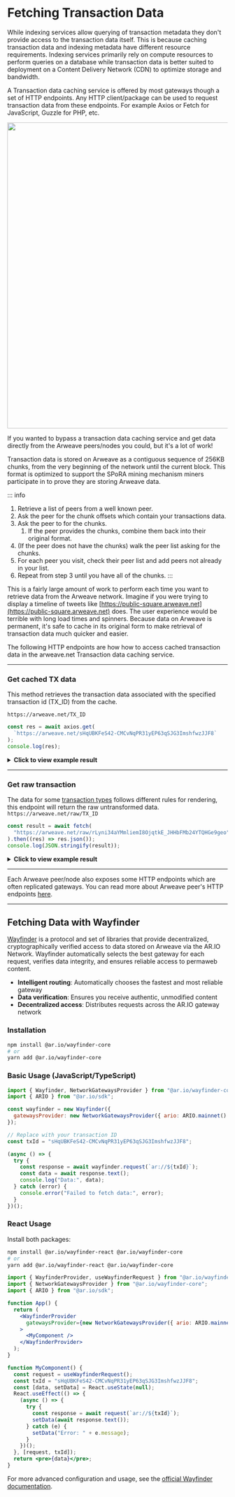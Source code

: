# Fetching Transaction Data

While indexing services allow querying of transaction metadata they don't provide access to the transaction data itself. This is because caching transaction data and indexing metadata have different resource requirements. Indexing services primarily rely on compute resources to perform queries on a database while transaction data is better suited to deployment on a Content Delivery Network (CDN) to optimize storage and bandwidth.

A Transaction data caching service is offered by most gateways though a set of HTTP endpoints. Any HTTP client/package can be used to request transaction data from these endpoints. For example Axios or Fetch for JavaScript, Guzzle for PHP, etc.

<img src="https://ar-io.net/VZs292M6mq8LqvjLMdoHGD45qZKDnITQVAmiM9O2KSI" width="700">

If you wanted to bypass a transaction data caching service and get data directly from the Arweave peers/nodes you could, but it's a lot of work!

Transaction data is stored on Arweave as a contiguous sequence of 256KB chunks, from the very beginning of the network until the current block. This format is optimized to support the SPoRA mining mechanism miners participate in to prove they are storing Arweave data.

::: info

1. Retrieve a list of peers from a well known peer.
1. Ask the peer for the chunk offsets which contain your transactions data.
1. Ask the peer to for the chunks.
   1. If the peer provides the chunks, combine them back into their original format.
1. (If the peer does not have the chunks) walk the peer list asking for the chunks.
1. For each peer you visit, check their peer list and add peers not already in your list.
1. Repeat from step 3 until you have all of the chunks.
   :::

This is a fairly large amount of work to perform each time you want to retrieve data from the Arweave network. Imagine if you were trying to display a timeline of tweets like [https://public-square.arweave.net](https://public-square.arweave.net) does. The user experience would be terrible with long load times and spinners. Because data on Arweave is permanent, it's safe to cache in its original form to make retrieval of transaction data much quicker and easier.

The following HTTP endpoints are how how to access cached transaction data in the arweave.net Transaction data caching service.

<hr />

### Get cached TX data

This method retrieves the transaction data associated with the specified transaction id (TX_ID) from the cache.

`https://arweave.net/TX_ID`

```js
const res = await axios.get(
  `https://arweave.net/sHqUBKFeS42-CMCvNqPR31yEP63qSJG3ImshfwzJJF8`
);
console.log(res);
```

<details>
<summary><b>Click to view example result</b></summary>

```json
{
  "data": {
    "ticker": "ANT-PENDING",
    "name": "pending",
    "owner": "NlNd_PcajvxAkOweo7rZHJKiIJ7vW1WXt9vb6CzGmC0",
    "controller": "NlNd_PcajvxAkOweo7rZHJKiIJ7vW1WXt9vb6CzGmC0",
    "evolve": null,
    "records": {
      "@": "As-g0fqvO_ALZpSI8yKfCZaFtnmuwWasY83BQ520Duw"
    },
    "balances": {
      "NlNd_PcajvxAkOweo7rZHJKiIJ7vW1WXt9vb6CzGmC0": 1
    }
  },
  "status": 200,
  "statusText": "",
  "headers": {
    "cache-control": "public,must-revalidate,max-age=2592000",
    "content-length": "291",
    "content-type": "application/json; charset=utf-8"
  },
  "config": {
    "transitional": {
      "silentJSONParsing": true,
      "forcedJSONParsing": true,
      "clarifyTimeoutError": false
    },
    "adapter": ["xhr", "http"],
    "transformRequest": [null],
    "transformResponse": [null],
    "timeout": 0,
    "xsrfCookieName": "XSRF-TOKEN",
    "xsrfHeaderName": "X-XSRF-TOKEN",
    "maxContentLength": -1,
    "maxBodyLength": -1,
    "env": {},
    "headers": {
      "Accept": "application/json, text/plain, */*"
    },
    "method": "get",
    "url": "https://arweave.net/sHqUBKFeS42-CMCvNqPR31yEP63qSJG3ImshfwzJJF8"
  },
  "request": {}
}
```

</details>
<hr />

### Get raw transaction

The data for some [transaction types](manifests.md) follows different rules for rendering, this endpoint will return the raw untransformed data.
`https://arweave.net/raw/TX_ID`

```js
const result = await fetch(
  "https://arweave.net/raw/rLyni34aYMmliemI8OjqtkE_JHHbFMb24YTQHGe9geo"
).then((res) => res.json());
console.log(JSON.stringify(result));
```

<details>
<summary><b>Click to view example result</b></summary>

```json
{
  "manifest": "arweave/paths",
  "version": "0.1.0",
  "index": {
    "path": "index.html"
  },
  "paths": {
    "index.html": {
      "id": "FOPrEoqqk184Bnk9KrnQ0MTZFOM1oXb0JZjJqhluv78"
    }
  }
}
```

</details>
<hr/>

Each Arweave peer/node also exposes some HTTP endpoints which are often replicated gateways. You can read more about Arweave peer's HTTP endpoints [here](/references/http-api.md).

---

## Fetching Data with Wayfinder

[Wayfinder](https://docs.ar.io/wayfinder) is a protocol and set of libraries that provide decentralized, cryptographically verified access to data stored on Arweave via the AR.IO Network. Wayfinder automatically selects the best gateway for each request, verifies data integrity, and ensures reliable access to permaweb content.

- **Intelligent routing**: Automatically chooses the fastest and most reliable gateway
- **Data verification**: Ensures you receive authentic, unmodified content
- **Decentralized access**: Distributes requests across the AR.IO gateway network

### Installation

```bash
npm install @ar.io/wayfinder-core
# or
yarn add @ar.io/wayfinder-core
```

### Basic Usage (JavaScript/TypeScript)

```js
import { Wayfinder, NetworkGatewaysProvider } from "@ar.io/wayfinder-core";
import { ARIO } from "@ar.io/sdk";

const wayfinder = new Wayfinder({
  gatewaysProvider: new NetworkGatewaysProvider({ ario: ARIO.mainnet() }),
});

// Replace with your transaction ID
const txId = "sHqUBKFeS42-CMCvNqPR31yEP63qSJG3ImshfwzJJF8";

(async () => {
  try {
    const response = await wayfinder.request(`ar://${txId}`);
    const data = await response.text();
    console.log("Data:", data);
  } catch (error) {
    console.error("Failed to fetch data:", error);
  }
})();
```

### React Usage

Install both packages:

```bash
npm install @ar.io/wayfinder-react @ar.io/wayfinder-core
# or
yarn add @ar.io/wayfinder-react @ar.io/wayfinder-core
```

```jsx
import { WayfinderProvider, useWayfinderRequest } from "@ar.io/wayfinder-react";
import { NetworkGatewaysProvider } from "@ar.io/wayfinder-core";
import { ARIO } from "@ar.io/sdk";

function App() {
  return (
    <WayfinderProvider
      gatewaysProvider={new NetworkGatewaysProvider({ ario: ARIO.mainnet() })}
    >
      <MyComponent />
    </WayfinderProvider>
  );
}

function MyComponent() {
  const request = useWayfinderRequest();
  const txId = "sHqUBKFeS42-CMCvNqPR31yEP63qSJG3ImshfwzJJF8";
  const [data, setData] = React.useState(null);
  React.useEffect(() => {
    (async () => {
      try {
        const response = await request(`ar://${txId}`);
        setData(await response.text());
      } catch (e) {
        setData("Error: " + e.message);
      }
    })();
  }, [request, txId]);
  return <pre>{data}</pre>;
}
```

For more advanced configuration and usage, see the [official Wayfinder documentation](https://docs.ar.io/wayfinder).
